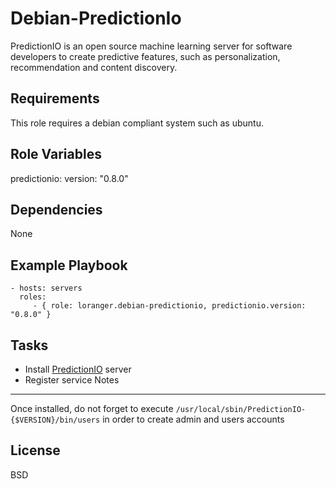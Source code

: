 Debian-PredictionIo
===================

PredictionIO is an open source machine learning server for software developers to create predictive features, such as personalization, recommendation and content discovery.

Requirements
------------

This role requires a debian compliant system such as ubuntu.

Role Variables
--------------

predictionio: 
    version: "0.8.0"

Dependencies
------------

None

Example Playbook
----------------

    - hosts: servers
      roles:
         - { role: loranger.debian-predictionio, predictionio.version: "0.8.0" }

Tasks
-----

  - Install [PredictionIO](http://prediction.io/) server
  - Register service
Notes
-----
Once installed, do not forget to execute
`/usr/local/sbin/PredictionIO-{$VERSION}/bin/users`
in order to create admin and users accounts

License
-------

BSD